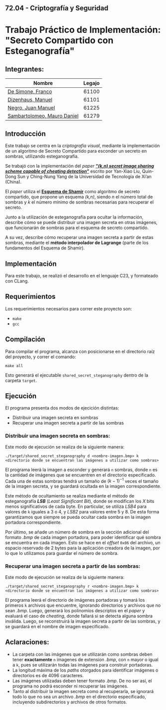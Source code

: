 ## 72.04 - Criptografía y Seguridad

# Trabajo Práctico de Implementación: "Secreto Compartido con Esteganografía"

## Integrantes:

<center>

| Nombre                                                           | Legajo |
| ---------------------------------------------------------------- | :----: |
| [De Simone, Franco](https://github.com/desimonef)                | 61100  |
| [Dizenhaus, Manuel](https://github.com/ManuelDizen)              | 61101  |
| [Negro, Juan Manuel](https://github.com/j-negro)                 | 61225  |
| [Sambartolomeo, Mauro Daniel](https://github.com/msambartolomeo) | 61279  |

</center>

## Introducción

Este trabajo se centra en la _criptografía visual_, mediante la implementación de un algoritmo de Secreto Compartido para esconder un secreto en sombras, utilizando esteganografía.

Se trabajó con la implementación del _paper_ [**“_(k,n) secret image sharing scheme capable of cheating detection_”**](https://jwcn-eurasipjournals.springeropen.com/articles/10.1186/s13638-018-1084-7) escrito por Yan-Xiao Liu, Quin-Dong Sun y Ching-Nung Yang de la Universidad de Tecnología de Xi’an (China).

El _paper_ utiliza el [**Esquema de Shamir**](https://es.wikipedia.org/wiki/Esquema_de_Shamir) como algoritmo de secreto compartido, que propone un esquema _(k,n)_, siendo _n_ el número total de sombras y _k_ el número mínimo de sombras necesarias para recuperar el secreto.

Junto a la utilización de esteganografía para ocultar la información, describe cómo se puede distribuir una imagen secreta en otras imágenes, que funcionarán de sombras para el esquema de secreto compartido.

A su vez, describe cómo recuperar una imagen secreta a partir de estas sombras, mediante el **método interpolador de Lagrange** (parte de los fundamentos del Esquema de Shamir).

## Implementación

Para este trabajo, se realizó el desarrollo en el lenguaje C23, y formateado con CLang.

## Requerimientos

Los requerimientos necesarios para correr este proyecto son:

- `make`
- `gcc`

## Compilación

Para compilar el programa, alcanza con posicionarse en el directorio raíz del proyecto, y correr el comando:

```
make all
```

Esto generará el ejecutable `shared_secret_steganography` dentro de la carpeta `target`.

## Ejecución

El programa presenta dos modos de ejecición distintas:

- Distribuir una imagen secreta en sombras
- Recuperar una imagen secreta a partir de las sombras

### **Distribuir una imagen secreta en sombras**:

Este modo de ejecución se realiza de la siguiente manera:

```
./target/shared_secret_steganography d <nombre-imagen.bmp> k <directorio donde se encuentran las imágenes a utilizar como sombras>
```

El programa leerá la imagen a esconder y generará `n` sombras, donde `n` es la cantidad de imágenes que se encuentren en el directorio especificado. Cada una de estas sombras tendrá un tamaño de $(k-1)^{-1}$ veces el tamaño de la imagen secreta, y se guardará ocultada en la imagen correspondiente.

Este método de ocultamiento se realiza mediante el método de esteganografía **_LSB_** (_Least Significant Bit_), donde se modifican los _X_ bits menos significativos de cada byte. En particular, se utiliza _LSB4_ para valores de `k` iguales a 3 o 4, y _LSB2_ para valores entre 5 y 8. De esta forma garantizamos que siempre se pueda ocultar cada sombra en la imagen portadora correspondiente.

Por último, se añade un número de sombra en la sección adicional del formato _.bmp_ de cada imagen portadora, para poder identificar qué sombra se encuentra en cada imagen. Esto se hace en el _offset_ `0x06` del archivo, un espacio reservado de 2 bytes para la aplicación creadora de la imagen, por lo que lo utilizamos para guardar el número de sombra.

### **Recuperar una imagen secreta a partir de las sombras**:

Este modo de ejecución se realiza de la siguiente manera:

```
./target/shared_secret_steganography r <nombre-imagen.bmp> k <directorio donde se encuentran las imágenes a utilizar como sombras>
```

El programa leerá el directorio de imágenes portadoras y tomará los primeros `k` archivos que encuentre, ignorando directorios y archivos que no sean _.bmp_. Luego, generará los polinomios descriptos en el _paper_ y evaluará el caso de _cheating_, donde fallará si se detecta alguna sombra inválida. Luego, se reconstruirá la imagen secreta a partir de las sombras, y se guardará en el nombre de imagen especificado.

## Aclaraciones:

- La carpeta con las imágenes que se utilizarán como sombras deben tener **exactamente** `n` imagenes de extension _.bmp_, con `n` mayor o igual a `k`, pues se utilizarán todas las imágenes para construir portadoras.
- La longitud máxima de los _paths_ otorgados para identificar imágenes o directorios es de 4096 caracteres.
- Las imágenes utilizadas deben tener formato _.bmp_. De no ser así, el programa no podrá esconder ni recuperar las imágenes.
- Tanto al distribuir la imagen secreta como al recuperarla, se ignorará todo lo que no sea un archivo _.bmp_ en el directorio especificado, incluyendo subdirectorios y archivos de otros formatos.
